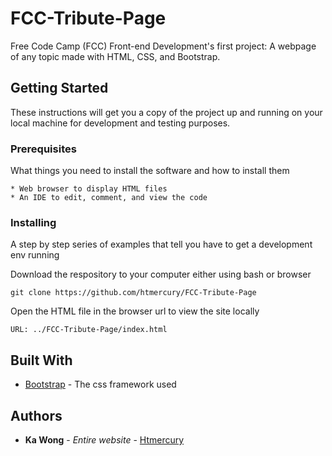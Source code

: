 # FCC-Tribute-Page

Free Code Camp (FCC) Front-end Development's first project: A webpage of any topic made with HTML, CSS, and Bootstrap.

## Getting Started

These instructions will get you a copy of the project up and running on your local machine for development and testing purposes.

### Prerequisites

What things you need to install the software and how to install them

```
* Web browser to display HTML files
* An IDE to edit, comment, and view the code
```

### Installing

A step by step series of examples that tell you have to get a development env running

Download the respository to your computer either using bash or browser

```
git clone https://github.com/htmercury/FCC-Tribute-Page
```

Open the HTML file in the browser url to view the site locally

```
URL: ../FCC-Tribute-Page/index.html
```

## Built With

* [Bootstrap](https://v4-alpha.getbootstrap.com/getting-started/introduction/) - The css framework used

## Authors

* **Ka Wong** - *Entire website* - [Htmercury](https://github.com/htmercury)

